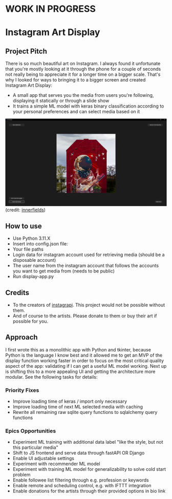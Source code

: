 
# WORK IN PROGRESS

# Instagram Art Display

## Project Pitch
There is so much beautiful art on Instagram. I always found it unfortunate that you're mostly looking at it through the phone for a couple of seconds not really being to appreciate it for a longer time on a bigger scale. 
That's why I looked for ways to bringing it to a bigger screen and created Instagram Art Display:
- A small app that serves you the media from users you're following, displaying it statically or through a slide show
- It trains a simple ML model with keras binary classification according to your personal preferences and can select media based on it

![example_screenshot](example_screenshot.png)
(credit: [innerfields](https://www.instagram.com/p/CirgC3hoLpL))

## How to use
- Use Python 3.11.X
- Insert into config.json file:
- Your file paths
- Login data for instagram account used for retrieving media (should be a disposable account)
- The user name from the instagram account that follows the accounts you want to get media from (needs to be public)
- Run display-app.py

## Credits
- To the creators of [instagrapi](https://github.com/subzeroid/instagrapi). This project would not be possible without them.
- And of course to the artists. Please donate to them or buy their art if possible for you. 

## Approach
I first wrote this as a monolithic app with Python and tkinter, because Python is the language I know best and it allowed me to get an MVP of the display function working faster in order to focus on the most critical quality aspect of the app: validating if I can get a useful ML model working. 
Next up is shifting this to a more appealing UI and getting the architecture more modular. See the following tasks for details:

### Priority Fixes
- Improve loading time of keras / import only necessary 
- Improve loading time of next ML selected media with caching
- Rewrite all remaining raw sqlite query functions to sqlalchemy query functions

### Epics Opportunities
- Experiment ML training with additional data label "like the style, but not this particular media"
- Shift to JS frontend and serve data through fastAPI OR Django
- Enable UI adjustable settings
- Experiment with recommender ML model
- Experiment with training ML model for generalizability to solve cold start problem
- Enable followee list filtering through e.g. profession or keywords
- Enable remote and scheduling control, e.g. with IFTTT integration
- Enable donations for the artists through their provided options in bio link
